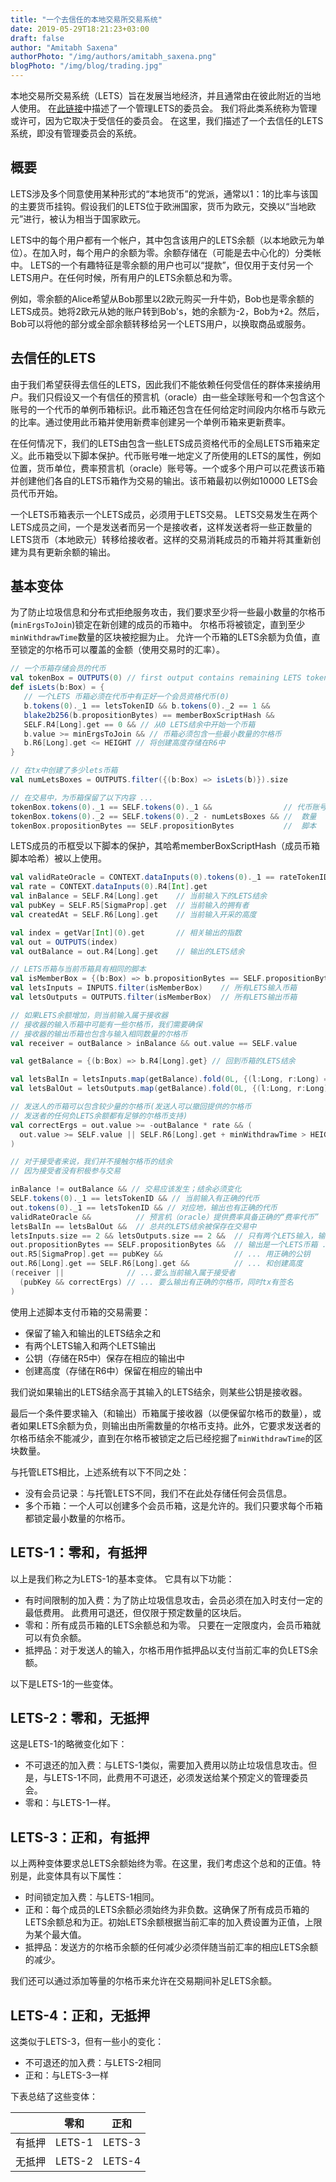 ```yaml
---
title: "一个去信任的本地交易所交易系统"
date: 2019-05-29T18:21:23+03:00
draft: false
author: "Amitabh Saxena"
authorPhoto: "/img/authors/amitabh_saxena.png"
blogPhoto: "/img/blog/trading.jpg"
---
```


本地交易所交易系统（LETS）旨在发展当地经济，并且通常由在彼此附近的当地人使用。 在[此链接](/cn/blog/2019_04_22-lets/)中描述了一个管理LETS的委员会。 我们将此类系统称为管理或许可，因为它取决于受信任的委员会。 在这里，我们描述了一个去信任的LETS系统，即没有管理委员会的系统。

## 概要

LETS涉及多个同意使用某种形式的“本地货币”的党派，通常以1：1的比率与该国的主要货币挂钩。假设我们的LETS位于欧洲国家，货币为欧元，交换以“当地欧元”进行，被认为相当于国家欧元。

LETS中的每个用户都有一个帐户，其中包含该用户的LETS余额（以本地欧元为单位）。在加入时，每个用户的余额为零。余额存储在（可能是去中心化的）分类帐中。 LETS的一个有趣特征是零余额的用户也可以“提款”，但仅用于支付另一个LETS用户。在任何时候，所有用户的LETS余额总和为零。

例如，零余额的Alice希望从Bob那里以2欧元购买一升牛奶，Bob也是零余额的LETS成员。她将2欧元从她的账户转到Bob's，她的余额为-2，Bob为+2。然后，Bob可以将他的部分或全部余额转移给另一个LETS用户，以换取商品或服务。

## 去信任的LETS

由于我们希望获得去信任的LETS，因此我们不能依赖任何受信任的群体来接纳用户。我们只假设又一个有信任的预言机（oracle）由一些全球账号和一个包含这个账号的一个代币的单例币箱标识。此币箱还包含在任何给定时间段内尔格币与欧元的比率。通过使用此币箱并使用新费率创建另一个单例币箱来更新费率。

在任何情况下，我们的LETS由包含一些LETS成员资格代币的全局LETS币箱来定义。此币箱受以下脚本保护。代币账号唯一地定义了所使用的LETS的属性，例如位置，货币单位，费率预言机（oracle）账号等。一个或多个用户可以花费该币箱并创建他们各自的LETS币箱作为交易的输出。该币箱最初以例如10000 LETS会员代币开始。

一个LETS币箱表示一个LETS成员，必须用于LETS交易。 LETS交易发生在两个LETS成员之间，一个是发送者而另一个是接收者，这样发送者将一些正数量的LETS货币（本地欧元）转移给接收者。这样的交易消耗成员的币箱并将其重新创建为具有更新余额的输出。

## 基本变体

为了防止垃圾信息和分布式拒绝服务攻击，我们要求至少将一些最小数量的尔格币(`minErgsToJoin`)锁定在新创建的成员的币箱中。 尔格币将被锁定，直到至少`minWithdrawTime`数量的区块被挖掘为止。 允许一个币箱的LETS余额为负值，直至锁定的尔格币可以覆盖的金额（使用交易时的汇率）。


```scala
// 一个币箱存储会员的代币
val tokenBox = OUTPUTS(0) // first output contains remaining LETS tokens
def isLets(b:Box) = {
   // 一个LETS 币箱必须在代币中有正好一个会员资格代币(0)
   b.tokens(0)._1 == letsTokenID && b.tokens(0)._2 == 1 &&
   blake2b256(b.propositionBytes) == memberBoxScriptHash &&
   SELF.R4[Long].get == 0 && // 从0 LETS结余中开始一个币箱
   b.value >= minErgsToJoin && // 币箱必须包含一些最小数量的尔格币
   b.R6[Long].get <= HEIGHT // 将创建高度存储在R6中
}

// 在tx中创建了多少lets币箱
val numLetsBoxes = OUTPUTS.filter({(b:Box) => isLets(b)}).size

// 在交易中，为币箱保留了以下内容 ...
tokenBox.tokens(0)._1 == SELF.tokens(0)._1 &&                // 代币账号
tokenBox.tokens(0)._2 == SELF.tokens(0)._2 - numLetsBoxes && //  数量
tokenBox.propositionBytes == SELF.propositionBytes           //  脚本
```

LETS成员的币框受以下脚本的保护，其哈希memberBoxScriptHash（成员币箱脚本哈希）被以上使用。

```scala
val validRateOracle = CONTEXT.dataInputs(0).tokens(0)._1 == rateTokenID
val rate = CONTEXT.dataInputs(0).R4[Int].get
val inBalance = SELF.R4[Long].get    // 当前输入下的LETS结余
val pubKey = SELF.R5[SigmaProp].get  // 当前输入的拥有者
val createdAt = SELF.R6[Long].get    // 当前输入开采的高度

val index = getVar[Int](0).get       // 相关输出的指数
val out = OUTPUTS(index)
val outBalance = out.R4[Long].get    // 输出的LETS结余

// LETS币箱与当前币箱具有相同的脚本
val isMemberBox = {(b:Box) => b.propositionBytes == SELF.propositionBytes}
val letsInputs = INPUTS.filter(isMemberBox)    // 所有LETS输入币箱
val letsOutputs = OUTPUTS.filter(isMemberBox)  // 所有LETS输出币箱

// 如果LETS余额增加，则当前输入属于接收器
// 接收器的输入币箱中可能有一些尔格币，我们需要确保
// 接收器的输出币箱也包含与输入相同数量的尔格币
val receiver = outBalance > inBalance && out.value == SELF.value

val getBalance = {(b:Box) => b.R4[Long].get} // 回到币箱的LETS结余

val letsBalIn = letsInputs.map(getBalance).fold(0L, {(l:Long, r:Long) => l + r})
val letsBalOut = letsOutputs.map(getBalance).fold(0L, {(l:Long, r:Long) => l + r})

// 发送人的币箱可以包含较少量的尔格币(发送人可以撤回提供的尔格币
// 发送者的任何负LETS余额都有足够的尔格币支持)
val correctErgs = out.value >= -outBalance * rate && (
  out.value >= SELF.value || SELF.R6[Long].get + minWithdrawTime > HEIGHT
)

// 对于接受者来说，我们并不接触尔格币的结余
// 因为接受者没有积极参与交易

inBalance != outBalance && // 交易应该发生；结余必须变化
SELF.tokens(0)._1 == letsTokenID && // 当前输入有正确的代币
out.tokens(0)._1 == letsTokenID && // 对应地，输出也有正确的代币
validRateOracle &&          // 预言机（oracle）提供费率具备正确的“费率代币”
letsBalIn == letsBalOut &&  // 总共的LETS结余被保存在交易中
letsInputs.size == 2 && letsOutputs.size == 2 &&  // 只有两个LETS输入，输出
out.propositionBytes == SELF.propositionBytes &&  // 输出是一个LETS币箱 ...
out.R5[SigmaProp].get == pubKey &&                // ... 用正确的公钥
out.R6[Long].get == SELF.R6[Long].get &&          // ... 和创建高度
(receiver ||              // ...要么当前输入属于接受者
  (pubKey && correctErgs) // ... 要么输出有正确的尔格币，同时tx有签名
)
```

使用上述脚本支付币箱的交易需要：

* 保留了输入和输出的LETS结余之和
* 有两个LETS输入和两个LETS输出
* 公钥（存储在R5中）保存在相应的输出中
* 创建高度（存储在R6中）保留在相应的输出中

我们说如果输出的LETS结余高于其输入的LETS结余，则某些公钥是接收器。

最后一个条件要求输入（和输出）币箱属于接收器（以便保留尔格币的数量），或者如果LETS余额为负，则输出由所需数量的尔格币支持。此外，它要求发送者的尔格币结余不能减少，直到在尔格币被锁定之后已经挖掘了`minWithdrawTime`的区块数量。

与托管LETS相比，上述系统有以下不同之处：

* 没有会员记录：与托管LETS不同，我们不在此处存储任何会员信息。
* 多个币箱：一个人可以创建多个会员币箱，这是允许的。我们只要求每个币箱都锁定最小数量的尔格币。

## LETS-1：零和，有抵押

以上是我们称之为LETS-1的基本变体。 它具有以下功能：

* 有时间限制的加入费：为了防止垃圾信息攻击，会员必须在加入时支付一定的最低费用。 此费用可退还，但仅限于预定数量的区块后。
* 零和：所有成员币箱的LETS余额总和为零。 只要在一定限度内，会员币箱就可以有负余额。
* 抵押品：对于发送人的输入，尔格币用作抵押品以支付当前汇率的负LETS余额。

以下是LETS-1的一些变体。

## LETS-2：零和，无抵押

这是LETS-1的略微变化如下：

* 不可退还的加入费：与LETS-1类似，需要加入费用以防止垃圾信息攻击。但是，与LETS-1不同，此费用不可退还，必须发送给某个预定义的管理委员会。
* 零和：与LETS-1一样。

## LETS-3：正和，有抵押

以上两种变体要求总LETS余额始终为零。在这里，我们考虑这个总和的正值。特别是，此变体具有以下属性：

* 时间锁定加入费：与LETS-1相同。
* 正和：每个成员的LETS余额必须始终为非负数。这确保了所有成员币箱的LETS余额总和为正。初始LETS余额根据当前汇率的加入费设置为正值，上限为某个最大值。
* 抵押品：发送方的尔格币余额的任何减少必须伴随当前汇率的相应LETS余额的减少。

我们还可以通过添加等量的尔格币来允许在交易期间补足LETS余额。

## LETS-4：正和，无抵押

这类似于LETS-3，但有一些小的变化：

* 不可退还的加入费：与LETS-2相同
* 正和：与LETS-3一样

下表总结了这些变体：

|   |零和|正和|
|---|---|---|
|有抵押|LETS-1|LETS-3|
|无抵押|LETS-2|LETS-4|
